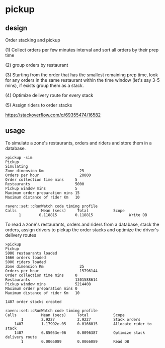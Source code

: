 # pickup

## design
 
  Order stacking and pickup

(1) Collect orders per few minutes interval and sort all orders by their prep time 

(2) group orders by restaurant 

(3) Starting from the order that has the smallest remaining prep time,
 look for any orders in the same restaurant within the time window (let's say 3-5 mins),
 if exists group them as a stack.
 
(4)  Optimize delivery route for every stack

(5)  Assign riders to order stacks

 https://stackoverflow.com/q/69355474/16582
 
 ## usage
 
 To simulate a zone's restaurants, orders and riders
 and store them in a database.
 
 ```
>pickup -sim
Pickup
Simulating
Zone dimension Km                25
Orders per hour                  20000
Order collection time mins     5
Restaurants                    5000
Pickup window mins             5
Maximum order preparation mins 15
Maximum distance of rider Km   10

raven::set::cRunWatch code timing profile
Calls           Mean (secs)     Total           Scope
       1        0.118815        0.118815                Write DB
```

To read a zone's restaurants, orders and riders from a database,
stack the orders, assign drivers to pickup the order stacks
and optimize the driver's delivery routes


```
>pickup
Pickup
5000 restaurants loaded
1666 orders loaded
5000 riders loaded
Zone dimension Km                25
Orders per hour                  15796144
Order collection time mins     0
Restaurants                    1301588614
Pickup window mins             5214408
Maximum order preparation mins 0
Maximum distance of rider Km   10

1407 order stacks created

raven::set::cRunWatch code timing profile
Calls           Mean (secs)     Total           Scope
       1        2.9227          2.9227          Stack orders
    1407        1.17992e-05     0.0166015       Allocate rider to stack
    1407        6.85053e-06     0.0096387       Optimize stack delivery route
       1        0.0066089       0.0066089       Read DB

```
